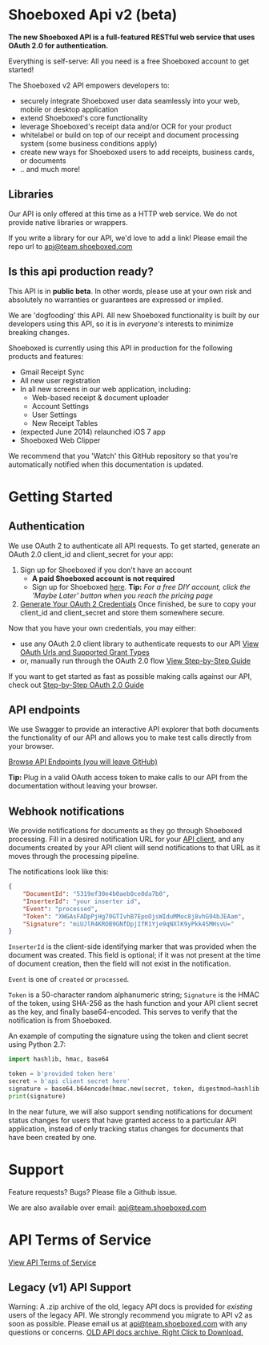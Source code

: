 # Shoeboxed Api v2 (beta)

**The new Shoeboxed API is a full-featured RESTful web service that uses OAuth 2.0 for authentication.**

Everything is self-serve: All you need is a free Shoeboxed account to get started!

The Shoeboxed v2 API empowers developers to:
  + securely integrate Shoeboxed user data seamlessly into your web, mobile or desktop application
  + extend Shoeboxed's core functionality
  + leverage Shoeboxed's receipt data and/or OCR for your product
  + whitelabel or build on top of our receipt and document processing system (some business conditions apply)
  + create new ways for Shoeboxed users to add receipts, business cards, or documents
  + .. and much more!

## Libraries

Our API is only offered at this time as a HTTP web service. We do not provide native libraries or wrappers. 

If you write a library for our API, we'd love to add a link! Please email the repo url to api@team.shoeboxed.com

## Is this api production ready?

This API is in **public beta**. In other words, please use at your own risk and absolutely no warranties or guarantees are expressed or implied.

We are 'dogfooding' this API. All new Shoeboxed functionality is built by our developers using this API, so it is in *everyone's* interests to minimize breaking changes.

Shoeboxed is currently using this API in production for the following products and features:

  + Gmail Receipt Sync
  + All new user registration
  + In all new screens in our web application, including:
    + Web-based receipt & document uploader
    + Account Settings
    + User Settings
    + New Receipt Tables
  + (expected June 2014) relaunched iOS 7 app
  + Shoeboxed Web Clipper

We recommend that you 'Watch' this GitHub repository so that you're automatically notified when this documentation is updated.

# Getting Started

## Authentication

We use OAuth 2 to authenticate all API requests. To get started, generate an OAuth 2.0 client_id and client_secret for your app:

1. Sign up for Shoeboxed if you don't have an account
    + **A paid Shoeboxed account is not required**
    + Sign up for Shoeboxed [here](https://register.shoeboxed.com/). **Tip:** _For a free DIY account, click the 'Maybe Later' button when you reach the pricing page_
2. [Generate Your OAuth 2 Credentials](https://app.shoeboxed.com/member/v2/user-settings#api) Once finished, be sure to copy your client_id and client_secret and store them somewhere secure.

Now that you have your own credentials, you may either:
  + use any OAuth 2.0 client library to authenticate requests to our API [View OAuth Urls and Supported Grant Types](sections/authentication.md)
  + or, manually run through the OAuth 2.0 flow [View Step-by-Step Guide](sections/authentication.md) 

If you want to get started as fast as possible making calls against our API, check out [Step-by-Step OAuth 2.0 Guide](sections/authentication.md)

## API endpoints

We use Swagger to provide an interactive API explorer that both documents the functionality of our API and allows you to make test calls directly from your browser. 

[Browse API Endpoints (you will leave GitHub)](https://api.shoeboxed.com/v2/explorer/index.html)

**Tip:** Plug in a valid OAuth access token to make calls to our API from the documentation without leaving your browser.

## Webhook notifications

We provide notifications for documents as they go through Shoeboxed processing.
Fill in a desired notification URL for your [API client](https://app.shoeboxed.com/member/v2/user-settings#api),
and any documents created by your API client will send notifications to that URL
as it moves through the processing pipeline.

The notifications look like this:

```json
{
    "DocumentId": "5319ef30e4b0aeb0ce0da7b0",
    "InserterId": "your inserter id",
    "Event": "processed",
    "Token": "XWGAsFADpPjHg70GTIvhB7EpoOjsWIduMMoc8j8vhG94bJEAam",
    "Signature": "miUJlR4KROB9GNfDpjIfR1Yje9qNXlK9yPkk4SMHsvU="
}
```

`InserterId` is the client-side identifying marker that was provided when the
document was created. This field is optional; if it was not present at the time
of document creation, then the field will not exist in the notification.

`Event` is one of `created` or `processed`.

`Token` is a 50-character random alphanumeric string; `Signature` is the HMAC
of the token, using SHA-256 as the hash function and your API client secret as
the key, and finally base64-encoded. This serves to verify that the notification
is from Shoeboxed.

An example of computing the signature using the token and client secret using
Python 2.7:

```python
import hashlib, hmac, base64

token = b'provided token here'
secret = b'api client secret here'
signature = base64.b64encode(hmac.new(secret, token, digestmod=hashlib.sha256).digest())
print(signature)
```

In the near future, we will also support sending notifications for document
status changes for users that have granted access to a particular API application,
instead of only tracking status changes for documents that have been created by
one.

# Support

Feature requests? Bugs? Please file a Github issue.

We are also available over email: api@team.shoeboxed.com

# API Terms of Service

[View API Terms of Service](sections/terms.md)

## Legacy (v1) API Support

Warning: A .zip archive of the old, legacy API docs is provided for *existing* users of the legacy API. We strongly recommend you migrate to API v2 as soon as possible. Please email us at api@team.shoeboxed.com with any questions or concerns. [OLD API docs archive. Right Click to Download.](sections/legacy-v1-api-documentation.zip)
